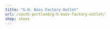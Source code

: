 ```yaml
---
title: "G.H. Bass Factory Outlet"
url: /south-portland/g-h-bass-factory-outlet/
shop: shoes
---
```

